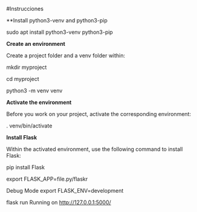 #Instrucciones

**Install python3-venv and python3-pip

sudo apt install python3-venv python3-pip

**Create an environment**

Create a project folder and a venv folder within:

mkdir myproject

cd myproject

python3 -m venv venv

**Activate the environment**

Before you work on your project, activate the corresponding environment:

. venv/bin/activate

**Install Flask**

Within the activated environment, use the following command to install Flask:

pip install Flask

export FLASK_APP=file.py/flaskr

Debug Mode
export FLASK_ENV=development

flask run
Running on http://127.0.0.1:5000/
